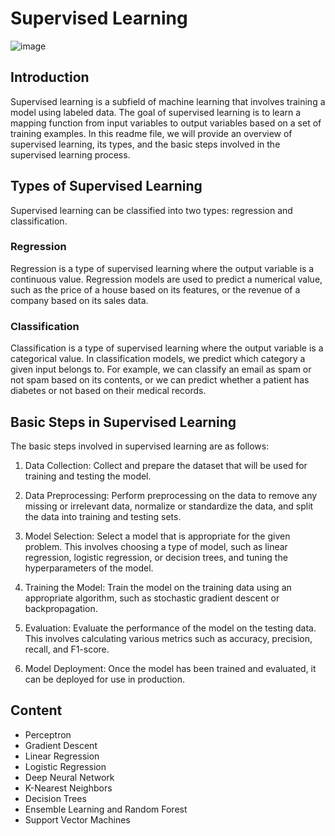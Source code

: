 # Supervised Learning

![image](https://user-images.githubusercontent.com/120424457/233553288-47bf2ef3-f440-4eb1-8b0c-2f4fec1a02cc.png)


## Introduction
Supervised learning is a subfield of machine learning that involves training a model using labeled data. The goal of supervised learning is to learn a mapping function from input variables to output variables based on a set of training examples. In this readme file, we will provide an overview of supervised learning, its types, and the basic steps involved in the supervised learning process.

## Types of Supervised Learning
Supervised learning can be classified into two types: regression and classification.

### Regression
Regression is a type of supervised learning where the output variable is a continuous value. Regression models are used to predict a numerical value, such as the price of a house based on its features, or the revenue of a company based on its sales data.

### Classification
Classification is a type of supervised learning where the output variable is a categorical value. In classification models, we predict which category a given input belongs to. For example, we can classify an email as spam or not spam based on its contents, or we can predict whether a patient has diabetes or not based on their medical records.

## Basic Steps in Supervised Learning
The basic steps involved in supervised learning are as follows:

1. Data Collection: Collect and prepare the dataset that will be used for training and testing the model.

2. Data Preprocessing: Perform preprocessing on the data to remove any missing or irrelevant data, normalize or standardize the data, and split the data into training and testing sets.

3. Model Selection: Select a model that is appropriate for the given problem. This involves choosing a type of model, such as linear regression, logistic regression, or decision trees, and tuning the hyperparameters of the model.

4. Training the Model: Train the model on the training data using an appropriate algorithm, such as stochastic gradient descent or backpropagation.

5. Evaluation: Evaluate the performance of the model on the testing data. This involves calculating various metrics such as accuracy, precision, recall, and F1-score.

6. Model Deployment: Once the model has been trained and evaluated, it can be deployed for use in production.

## Content
- Perceptron
- Gradient Descent
- Linear Regression
- Logistic Regression
- Deep Neural Network
- K-Nearest Neighbors
- Decision Trees
- Ensemble Learning and Random Forest
- Support Vector Machines

